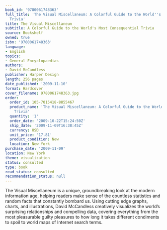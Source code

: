 ```yaml
---
book_id: '9780061748363'
full_title: 'The Visual Miscellaneum: A Colorful Guide to the World''s Most Consequential
  Trivia'
title: The Visual Miscellaneum
subtitle: A Colorful Guide to the World's Most Consequential Trivia
source: Bookshelf
owned: true
isbn: '9780061748363'
language:
- English
topics:
- General Encyclopaedias
authors:
- David McCandless
publisher: Harper Design
length: 256 pages
date_published: '2009-11-10'
format: Hardcover
cover_filename: 9780061748363.jpg
order:
  order_id: 105-7015418-8855467
  product_name: 'The Visual Miscellaneum: A Colorful Guide to the World''s Most Consequential
    Trivia'
  quantity: '1'
  order_date: '2009-10-22T15:24:50Z'
  ship_date: '2009-11-09T16:38:45Z'
  currency: USD
  unit_price: '17.81'
  product_condition: New
  location: New York
purchase_date: '2009-11-09'
location: New York
theme: visualization
status: consulted
type: book
read_status: consulted
recommendation_status: null
---
```

The Visual Miscellaneum is a unique, groundbreaking look at the modern information age, helping readers make sense of the countless statistics and random facts that constantly bombard us. Using cutting edge graphs, charts, and illustrations, David McCandless creatively visualizes the world’s surprising relationships and compelling data, covering everything from the most pleasurable guilty pleasures to how long it takes different condiments to spoil to world maps of Internet search terms.
